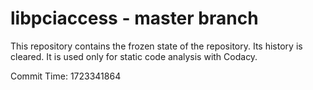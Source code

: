 # libpciaccess - master branch

This repository contains the frozen state of the repository.
Its history is cleared. It is used only for static code
analysis with Codacy.

Commit Time: 1723341864